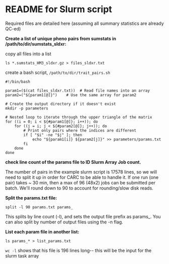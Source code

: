 # README for Slurm script

Required files are detailed here (assuming all summary statistics are already QC-ed)

**Create a list of unique pheno pairs from sumstats in /path/to/dir/sumstats_sldxr:**

copy all files into a list
```
ls *.sumstats_HM3_sldxr.gz > files_sldxr.txt
```

create a bash script, `/path/to/dir/trait_pairs.sh`
```
#!/bin/bash

param1=($(cat files_sldxr.txt))  # Read file names into an array
param2=("${param1[@]}")    # Use the same array for param2

# Create the output directory if it doesn't exist
mkdir -p parameters

# Nested loop to iterate through the upper triangle of the matrix
for ((i = 0; i < ${#param1[@]}; i++)); do
    for ((j = i; j < ${#param2[@]}; j++)); do
        # Print only pairs where the indices are different
        if [ "$i" -ne "$j" ]; then
            echo "${param1[i]} ${param2[j]}" >> parameters/params.txt
        fi
    done
done
```

**check line count of the params file to ID Slurm Array Job count.**

The number of pairs in the example slurm script is 17578 lines, so we will need to split it up in order for CARC to be able to handle it. If one run (one pair) takes ~ 30 min, then a max of 96 (48x2) jobs can be submitted per batch. We'll round down to 90 to account for rounding/slow disk reads. 

**Split the params.txt file:**
```
split -l 90 params.txt params_
```
This splits by line count (-l), and sets the output file prefix as params_. You can also split by number of output files using the -n flag.

**List each param file in another list:**
```
ls params_* > list_params.txt
```
`wc -l` shows that his file is 196 lines long-- this will be the input for the slurm task array
